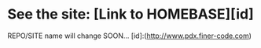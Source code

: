 See the site: [Link to HOMEBASE][id]
=============

REPO/SITE name will change SOON...
[id]:(http://www.pdx.finer-code.com)
